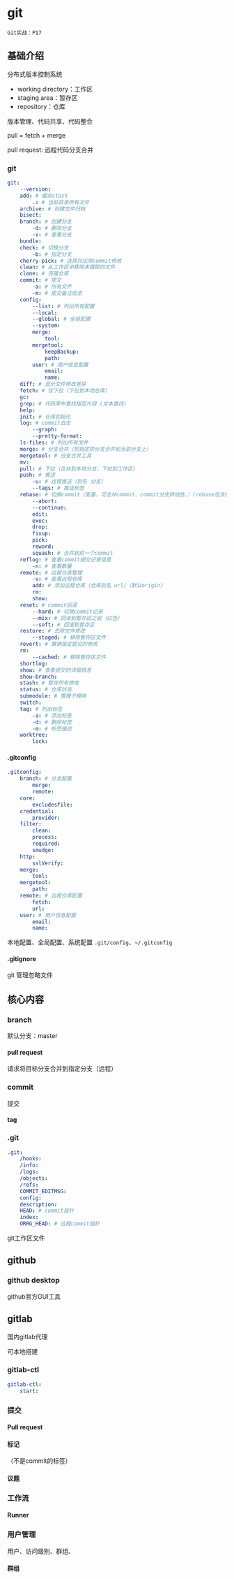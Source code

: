 # git

`Git实战：P17`

## 基础介绍

分布式版本控制系统

- working directory：工作区
- staging area：暂存区
- repository：仓库

版本管理、代码共享、代码整合


pull = fetch + merge

pull request: 远程代码分支合并

### git
```yaml
git:
    --version:
    add: # 缓存stash
        .: # 当前目录所有文件
    archive: # 创建文件归档
    bisect:
    branch: # 创建分支
        -d: # 删除分支
        -v: # 查看分支
    bundle:
    check: # 切换分支
        -b: # 指定分支
    cherry-pick: # 选择并应用commit修改
    clean: # 从工作区中移除未跟踪的文件
    clone: # 克隆仓库
    commit: # 提交
        -a: # 所有文件
        -m: # 提交备注信息
    config:
        --list: # 列出所有配置
        --local:
        --global: # 全局配置
        --system:
        merge:
            tool:
        mergetool:
            keepBackup:
            path:
        user: # 用户信息配置
            email:
            name:
    diff: # 显示文件修改差异
    fetch: # 仅下拉（下拉到本地仓库）
    gc:
    grep: # 代码库中查找指定片段 (文本查找)
    help:
    init: # 仓库初始化
    log: # commit日志
        --graph:
        --pretty-format:
    ls-files: # 列出所有文件
    merge: # 分支合并（把指定的分支合并到当前分支上）
    mergetool: # 分支合并工具
    mv:
    pull: # 下拉（合并到本地分支，下拉到工作区）
    push: # 推送
        -u: # 远程推送（别名 分支）
        --tags: # 推送标签
    rebase: # 切换commit（变基，可合并commit、commit分支转线性、）(rebase应该在push之前)
        --abort:
        --continue:
        edit:
        exec:
        drop:
        fixup:
        pick:
        reword:
        squash: # 合并到前一个commit
    reflog: # 查看commit提交记录信息
        -n: # 查看数量
    remote: # 远程仓库管理
        -v: # 查看远程仓库
        add: # 添加远程仓库（仓库别名 url）（默认origin）
        rm:
        show:
    reset: # commit回滚
        --hard: # 切换commit记录
        --mix: # 回滚到暂存区之前（红色）
        --soft: # 回滚到暂存区
    restore: # 去除文件修改
        --staged: # 移除暂存区文件
    revert: # 撤销指定提交的修改
    rm:
        --cached: # 移除暂存区文件
    shortlog:
    show: # 查看提交的详细信息
    show-branch:
    stash: # 暂存所有修改
    status: # 仓库状态
    submodule: # 管理子模块
    switch:
    tag: # 列出标签
        -a: # 添加标签
        -d: # 删除标签
        -m: # 标签描述
    worktree:
        lock:
```



#### .gitconfig
```yaml
.gitconfig:
    branch: # 分支配置
        merge:
        remote:
    core:
        excludesfile:
    credential:
        provider:
    filter:
        clean:
        process:
        required:
        smudge:
    http:
        sslVerify:
    merge:
        tool:
    mergetool:
        path:
    remote: # 远程仓库配置
        fetch:
        url:
    user: # 用户信息配置
        email:
        name:
```

本地配置、全局配置、系统配置
`.git/config`、`~/.gitconfig`


#### .gitignore

git 管理忽略文件


## 核心内容
### branch

默认分支：master


#### pull request

请求将目标分支合并到指定分支（远程）



### commit

提交

#### tag



### .git
```yaml
.git:
    /hooks:
    /info:
    /logs:
    /objects:
    /refs:
    COMMIT_EDITMSG:
    config:
    description:
    HEAD: # commit指针
    index:
    ORRG_HEAD: # 远程commit指针
```

git工作区文件


## github

### github desktop

github官方GUI工具







## gitlab

国内gitlab代理

可本地搭建



### gitlab-ctl
```yaml
gitlab-ctl:
    start:
```


### 提交

#### Pull request

#### 标记

（不是commit的标签）

#### 议题


### 工作流


#### Runner






### 用户管理

用户、访问级别、群组、


#### 群组

